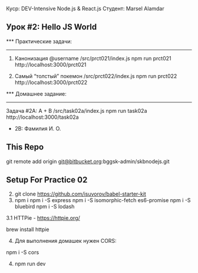 Куср: DEV-Intensive Node.js & React.js
Студент: Marsel Alamdar

Урок #2: Hello JS World
-----------------------------------

*** Практические задачи:
***

1. Канонизация @username
  /src/prct021/index.js
  npm run prct021
  http://localhost:3000/prct021

2. Самый “толстый” покемон
  /src/prct022/index.js
  npm run prct022
  http://localhost:3000/prct022

*** Домашнее задание:
***

Задача #2A: A + B
  /src/task02a/index.js
  npm run task02a
  http://localhost:3000/task02a

- 2B: Фамилия И. О.

This Repo
-----------------------------------
git remote add origin git@bitbucket.org:bggsk-admin/skbnodejs.git


Setup For Practice 02
-----------------------------------
2. git clone https://github.com/isuvorov/babel-starter-kit
3. npm i
  npm i -S express
  npm i -S isomorphic-fetch es6-promise
  npm i -S bluebird
  npm i -S lodash

3.1 HTTPie - https://httpie.org/

  brew install httpie

4. Для выполнения домашек нужен CORS:

  npm i -S cors

4. npm run dev
